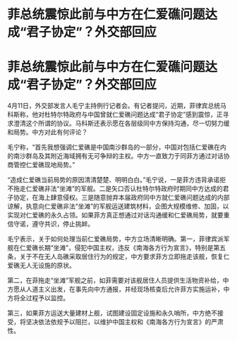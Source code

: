 # 菲总统震惊此前与中方在仁爱礁问题达成“君子协定”？外交部回应

# 菲总统震惊此前与中方在仁爱礁问题达成“君子协定”？外交部回应

4月11日，外交部发言人毛宁主持例行记者会。有记者提问，近期，菲律宾总统马科斯称，他对杜特尔特政府与中国曾就仁爱礁问题达成“君子协定”感到震惊，正寻求澄清这个所谓的协议。马科斯还表示愿在各层级同中方保持沟通，尽一切努力缓和局势。中方对此有何评论？

毛宁称，“首先我想强调仁爱礁是中国南沙群岛的一部分，中国对包括仁爱礁在内的南沙群岛及其附近海域拥有无可争辩的主权。中方一直致力于同菲方通过对话协商管控仁爱礁现地局势。”

“造成仁爱礁当前局势的原因清清楚楚、明明白白。”毛宁说，一是菲方违背承诺拒不拖走仁爱礁非法“坐滩”的军舰。二是矢口否认杜特尔特政府时期同中方达成的君子协定，在海上肆意侵权。三是随意抛弃本届政府同中方就仁爱礁问题达成的内部谅解，执意向仁爱礁非法“坐滩”的军舰运送建筑材料，企图大规模维修、加固，以实现对仁爱礁的永久占领。如果菲方真正想通过对话沟通缓和仁爱礁局势，就要重信守诺，遵守共识，停止挑衅。

毛宁表示，关于如何处理当前仁爱礁局势，中方立场清晰明确。第一，菲律宾派军舰在仁爱礁长期“坐滩”，侵犯中国主权，违反《南海各方行为宣言》，特别是第五条，关于不在无人岛礁采取居住行为的规定，中方要求菲方立即拖走该舰，恢复仁爱礁无人无设施的原状。

第二，在菲拖走“坐滩”军舰之前，如菲需要对该舰居住人员提供生活物资补给，中方愿从人道主义出发，在事先向中方通报，并经现场核查后允许菲方实施运补，中方将全过程予以监控。

第三，如果菲方运送大量建材上舰，试图建设固定设施和永久哨所，中方绝不接受，将坚决依法依规予以阻拦，以维护中国主权和《南海各方行为宣言》的严肃性。

